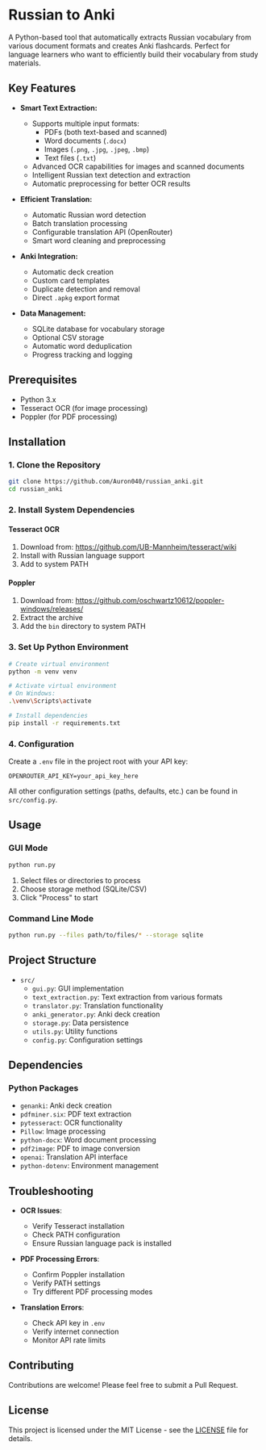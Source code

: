 # Russian to Anki

A Python-based tool that automatically extracts Russian vocabulary from various document formats and creates Anki flashcards. Perfect for language learners who want to efficiently build their vocabulary from study materials.

## Key Features

- **Smart Text Extraction:**
  - Supports multiple input formats:
    - PDFs (both text-based and scanned)
    - Word documents (`.docx`)
    - Images (`.png`, `.jpg`, `.jpeg`, `.bmp`)
    - Text files (`.txt`)
  - Advanced OCR capabilities for images and scanned documents
  - Intelligent Russian text detection and extraction
  - Automatic preprocessing for better OCR results

- **Efficient Translation:**
  - Automatic Russian word detection
  - Batch translation processing
  - Configurable translation API (OpenRouter)
  - Smart word cleaning and preprocessing

- **Anki Integration:**
  - Automatic deck creation
  - Custom card templates
  - Duplicate detection and removal
  - Direct `.apkg` export format

- **Data Management:**
  - SQLite database for vocabulary storage
  - Optional CSV storage
  - Automatic word deduplication
  - Progress tracking and logging

## Prerequisites

- Python 3.x
- Tesseract OCR (for image processing)
- Poppler (for PDF processing)

## Installation

### 1. Clone the Repository
```bash
git clone https://github.com/Auron040/russian_anki.git
cd russian_anki
```

### 2. Install System Dependencies

#### Tesseract OCR
1. Download from: https://github.com/UB-Mannheim/tesseract/wiki
2. Install with Russian language support
3. Add to system PATH

#### Poppler
1. Download from: https://github.com/oschwartz10612/poppler-windows/releases/
2. Extract the archive
3. Add the `bin` directory to system PATH

### 3. Set Up Python Environment
```bash
# Create virtual environment
python -m venv venv

# Activate virtual environment
# On Windows:
.\venv\Scripts\activate

# Install dependencies
pip install -r requirements.txt
```

### 4. Configuration
Create a `.env` file in the project root with your API key:
```env
OPENROUTER_API_KEY=your_api_key_here
```

All other configuration settings (paths, defaults, etc.) can be found in `src/config.py`.

## Usage

### GUI Mode
```bash
python run.py
```
1. Select files or directories to process
2. Choose storage method (SQLite/CSV)
3. Click "Process" to start

### Command Line Mode
```bash
python run.py --files path/to/files/* --storage sqlite
```

## Project Structure

- `src/`
  - `gui.py`: GUI implementation
  - `text_extraction.py`: Text extraction from various formats
  - `translator.py`: Translation functionality
  - `anki_generator.py`: Anki deck creation
  - `storage.py`: Data persistence
  - `utils.py`: Utility functions
  - `config.py`: Configuration settings

## Dependencies

### Python Packages
- `genanki`: Anki deck creation
- `pdfminer.six`: PDF text extraction
- `pytesseract`: OCR functionality
- `Pillow`: Image processing
- `python-docx`: Word document processing
- `pdf2image`: PDF to image conversion
- `openai`: Translation API interface
- `python-dotenv`: Environment management

## Troubleshooting

- **OCR Issues**: 
  - Verify Tesseract installation
  - Check PATH configuration
  - Ensure Russian language pack is installed

- **PDF Processing Errors**: 
  - Confirm Poppler installation
  - Verify PATH settings
  - Try different PDF processing modes

- **Translation Errors**:
  - Check API key in `.env`
  - Verify internet connection
  - Monitor API rate limits

## Contributing

Contributions are welcome! Please feel free to submit a Pull Request.

## License

This project is licensed under the MIT License - see the [LICENSE](LICENSE) file for details.

